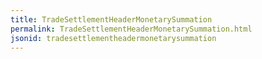 ```yaml
---
title: TradeSettlementHeaderMonetarySummation
permalink: TradeSettlementHeaderMonetarySummation.html
jsonid: tradesettlementheadermonetarysummation
---
```

